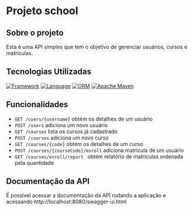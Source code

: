 # Projeto school

## Sobre o projeto

Esta é uma API simples que tem o objetivo de gerenciar usuários, cursos e matrículas.

## Tecnologias Utilizadas

[![Framework](https://img.shields.io/badge/-Spring%20Framework-brightgreen)](https://docs.spring.io/spring-framework/docs/current/reference/html/) [![Language](https://img.shields.io/badge/-Java%2011-red)](https://docs.oracle.com/en/java/javase/11/index.html) [![ORM](https://img.shields.io/badge/-Hibernate-%2359666c)](https://hibernate.org/) [![Apache Maven](https://img.shields.io/badge/-Maven-%23e36529)](https://maven.apache.org/)

## Funcionalidades

- `GET /users/{username}` obtém os detalhes de um usuário
- `POST /users` adiciona um novo usuário
- `GET /courses` lista os cursos já cadastrado
- `POST /courses` adiciona um novo curso
- `GET /courses/{code}` obtém os detalhes de um curso
- `POST /courses/{courseCode}/enroll` adiciona matricula de um usuário
- `GET /courses/enroll/report ` obtém relatório de matriculas ordenada pela quantidade

## Documentação da API

É possível acessar a documentação da API rodando a aplicação e acessando http://localhost:8080/swagger-ui.html